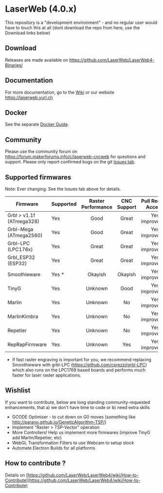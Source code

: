 # LaserWeb (4.0.x)

This repository is a "development environment" - and no regular user would have to touch this at all (dont download the repo from here, use the Download links below)

## Download
Releases are made available on https://github.com/LaserWeb/LaserWeb4-Binaries/

## Documentation
For more documentation, go to the [Wiki](https://github.com/LaserWeb/LaserWeb4/wiki) or our website https://laserweb.yurl.ch

## Docker
See the separate [Docker Guide](DOCKER.md).

## Community
Please use the community forum on https://forum.makerforums.info/c/laserweb-cncweb for questions and support.
Please only report confirmed bugs on the git [Issues tab](https://github.com/LaserWeb/LaserWeb4/issues).

## Supported firmwares

Note: Ever changing. See the Issues tab above for details.

| Firmware                  | Supported  | Raster Performance  | CNC Support  |Pull Requests Accepted             |
| ------------------------- |------------|:-------------------:|:------------:|:---------------------------------:|
| Grbl > v1.1f (ATmega328)  | Yes        | Good                |   Great      | Yes - improvements                |
| Grbl-Mega (ATmega2560)    | Yes        | Good                |   Great      | Yes - improvements                |
| Grbl-LPC (LPC176x)        | Yes        | Great               |   Great      | Yes - improvements                |
| Grbl_ESP32 (ESP32)        | Yes        | Great               |   Great      | Yes - improvements                |
| Smoothieware              | Yes *      | Okayish             |   Okayish    | Yes - improvements                |
| TinyG                     | Yes        | Unknown             |   Good       | Yes - improvements                |
| Marlin                    | Yes        | Unknown             |   No         | Yes - improvements                | 
| MarlinKimbra              | Yes        | Unknown             |   No         | Yes - improvements                | 
| Repetier                  | Yes        | Unknown             |   No         | Yes - improvements                |
| RepRapFirmware            | Yes        | Unknown             |   Yes        | Yes - improvements                |

* If fast raster engraving is important for you, we recommend replacing Smoothieware with grbl-LPC (https://github.com/cprezzi/grbl-LPC) which also runs on the LPC1769 based boards and performs much faster for laser raster applications.

## Wishlist

If you want to contribute, below are long standing community-requested enhancements, that a) we don't have time to code or b) need extra skills

* GCODE Optimiser - to cut down on G0 moves (something like http://parano.github.io/GeneticAlgorithm-TSP/)
* Implement "Raster > TSP-Vector" operation
* More Controllers! Help us implement more firmwares (improve TinyG add Marlin/Repetier, etc)
* WebGL Transformation Filters to use Webcam to setup stock
* Automate Electron Builds for all platforms

## How to contribute ?

Details on [https://github.com/LaserWeb/LaserWeb4/wiki/How-to-Contribute](https://github.com/LaserWeb/LaserWeb4/wiki/How-to-Contribute)

